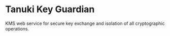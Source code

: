 # Tanuki Key Guardian

KMS web service for secure key exchange and isolation of all cryptographic operations.
